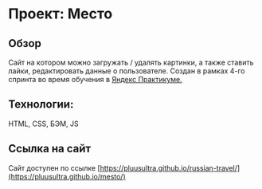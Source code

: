 # Проект: Место

## Обзор

Сайт на котором можно загружать / удалять картинки, а также ставить лайки, редактировать данные о пользователе.
Создан в рамках 4-го спринта во время обучения в [Яндекс Практикуме.](https://practicum.yandex.ru/)

## Технологии:

HTML, CSS, БЭМ, JS

## Ссылка на сайт

Сайт доступен по ссылке [https://pluusultra.github.io/russian-travel/](https://pluusultra.github.io/mesto/)
